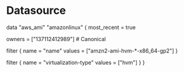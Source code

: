 # Datasource
data "aws_ami" "amazonlinux" {
  most_recent = true

  owners = ["137112412989"] # Canonical

  filter {
    name   = "name"
    values = ["amzn2-ami-hvm-*-x86_64-gp2"]
  }

  filter {
    name   = "virtualization-type"
    values = ["hvm"]
  }
}
